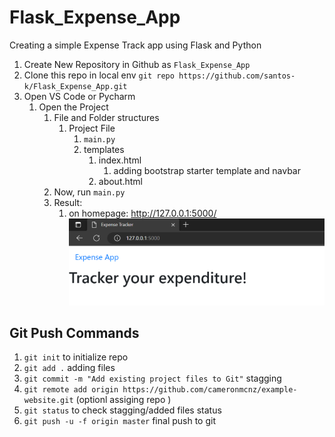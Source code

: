 # Flask_Expense_App
Creating a simple Expense Track app using Flask and Python

1. Create New Repository in Github as `Flask_Expense_App`
2. Clone this repo in local env `git repo https://github.com/santos-k/Flask_Expense_App.git`
3. Open VS Code or Pycharm
    1. Open the Project
       1. File and Folder structures
          1. Project File
             1. `main.py`
             2. templates
                1. index.html
                   1. adding bootstrap starter template and navbar
                2. about.html
       2. Now, run `main.py`
       3. Result: 
          1. on homepage: http://127.0.0.1:5000/  
              ![img.png](img.png)
          
          
                    
            
## Git Push Commands
1. `git init` to initialize repo
2. `git add .` adding files 
3. `git commit -m "Add existing project files to Git"` stagging 
4. `git remote add origin https://github.com/cameronmcnz/example-website.git` (optionl assiging repo )
5. `git status` to check stagging/added files status
6. `git push -u -f origin master` final push to git
